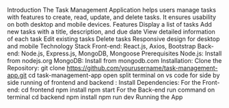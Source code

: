 Introduction
The Task Management Application helps users manage tasks with features to create, read, update, and delete tasks. It ensures usability on both desktop and mobile devices.
Features
Display a list of tasks
Add new tasks with a title, description, and due date
View detailed information of each task
Edit existing tasks
Delete tasks
Responsive design for desktop and mobile
Technology Stack
Front-end: React.js, Axios, Bootstrap
Back-end: Node.js, Express.js, MongoDB, Mongoose
Prerequisites
Node.js: Install from nodejs.org
MongoDB: Install from mongodb.com
Installation:
Clone the Repository:
git clone https://github.com/yourusername/task-management-app.git
cd task-management-app
open split terminal on vs code for side by side running of frontend and backend :
Install Dependencies:
For the Front-end:
cd frontend
npm install
npm start
For the Back-end
run command on terminal
cd backend
npm install
npm run dev
Running the App
